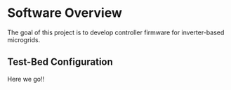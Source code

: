 # Software Overview
The goal of this project is to develop controller firmware for inverter-based microgrids.

## Test-Bed Configuration
Here we go!!
